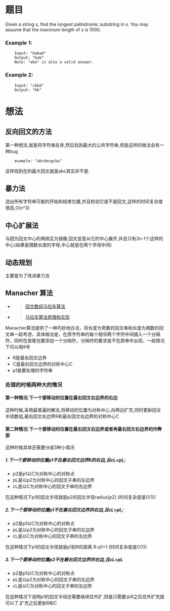 # 题目

Given a string s, find the longest palindromic substring in s. You may assume that the maximum length of s is 1000.  

### Example 1:  

        Input: "babad"
        Output: "bab"
        Note: "aba" is also a valid answer.
### Example 2:

        Input: "cbbd"
        Output: "bb"
        
# 想法


## 反向回文的方法
第一种想法,就是将字符串反序,然后找到最大的公共字符串,但是这样的做法会有一种bug

        example: "abcdesgcba"
       
这样找到在的最大回文就是abc其实并不是.

## 暴力法

选出所有字符串可能的开始和结束位置,并且检验它是不是回文,这样的时间复杂度很高,O(n^3)

## 中心扩展法

与因为回文中心的两侧互为镜像,回文恶意从它的中心展开,并且只有2n-1个这样的中心(如果是偶数长度的字母,中心就是在两个字母中间)  

## 动态规划

主要是为了改进暴力法

## Manacher 算法
- >[回文数组马拉车算法](https://www.jianshu.com/p/116aa58b7d81)
- >[马拉车算法原理和实现](https://www.cnblogs.com/z360/p/6375514.html)

Manacher算法提供了一种巧妙地办法，将长度为奇数的回文串和长度为偶数的回文串一起考虑，具体做法是，在原字符串的每个相邻两个字符中间插入一个分隔符，同时在首尾也要添加一个分隔符，分隔符的要求是不在原串中出现，一般情况下可以用#号  


- R是最右回文边界
- C是最右回文边界的对称中心C
- p1是要处理的字符串

### 处理的时候两种大的情况
#### 第一种情况:下一个要移动的位置在最右回文右边界的右边
这种时候,采用最普遍的解法,将移动的位置为对称中心,向两边扩充,同时更新回文半径数组,最右回文右边界R和最右回文右边界的对称中心C
#### 第二种情况:下一个要移动的位置在最右回文右边界或者再最右回文右边界的作弊那
这种时候具体还需要分成3种小情况
##### 1.下一个要移动的位置p1不在最右回文边界R的右边,且cL<pL;
- p2是p1以C为对称中心的对称点
- pL是以p2为对称中心的回文子串的左边界
- cL是以C为对称中心的回文子串的左边界

在这种情况下p1的回文半径就是p2的回文半径radius[p2]  (时间复杂度是O(1))

##### 2.下一个要移动的位置p1不在最右回文边界的右边,且cL>pL;
- p2是p1以C为对称中心的对称点
- pL是以p2为对称中心的回文子串的左边界
- cL是以C为对称中心的回文子串的左边界

在这种情况下p1的回文半径就是p1到R的距离 R-p1+1 (时间复杂度是O(1))

##### 3.下一个要移动的位置p2不在最右回文边界的右边,且cL=pL
- p2是p1以C为对称中心的对称点
- pL是以p2为对称中心的回文子串的左边界
- cL是以C为对称中心的回文子串的左边界

在这种情况下说明p1的回文半径还需要继续往外扩,但是只需要从R之后往外扩充就可以了,扩充之后更新R和C




